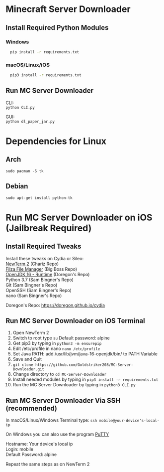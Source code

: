 # Minecraft Server Downloader
## Install Required Python Modules
### Windows
  ```sh
    pip install -r requirements.txt
  ```
### macOS/Linux/iOS
  ```sh
    pip3 install -r requirements.txt
  ```
## Run MC Server Downloader  
CLI:      
```python CLI.py```  

GUI:    
```python dl_paper_jar.py```  
  
# Dependencies for Linux  
## Arch  
```sudo pacman -S tk```  
## Debian  
```sudo apt-get install python-tk```  
  

# Run MC Server Downloader on iOS (Jailbreak Required)
## Install Required Tweaks 
Install these tweaks on Cydia or Sileo:   
[NewTerm 2](https://chariz.com/get/newterm) (Chariz Repo)  
[Filza File Manager](http://cydia.saurik.com/package/com.tigisoftware.filza/) (Big Boss Repo)  
[OpenJDK 16 - Runtime](https://doregon.github.io/cydia) (Doregon's Repo)   
Python 3.7 (Sam Bingner's Repo)    
Git (Sam Bingner's Repo)   
OpenSSH (Sam Bingner's Repo)   
nano (Sam Bingner's Repo)  
 

Doregon's Repo:  https://doregon.github.io/cydia

## Run MC Server Downloader on iOS Terminal
1. Open NewTerm 2
3. Switch to root type ```su``` Default password: alpine
4. Get pip3 by typing in ```python3 -m ensurepip```
6. Edit /etc/profile in nano  ```nano /etc/profile```
7. Set Java PATH: add /usr/lib/jvm/java-16-openjdk/bin/ to PATH Variable
8. Save and Quit
9. ```git clone https://github.com/Goldstriker208/MC-Server-Downloader.git```
10. Change directory to ```cd MC-Server-Downloader```
11. Install needed modules by typing in ```pip3 install -r requirements.txt```
12. Run the MC Server Downloader by typing in ```python3 CLI.py```

## Run MC Server Downloader Via SSH (recommended)
In macOS/Linux/Windows Terminal type:
```ssh mobile@your-device's-local-ip```   

On Windows you can also use the program [PuTTY](https://www.putty.org/) 

Hostname: Your device's local ip  
Login: mobile  
Default Password: alpine  

Repeat the same steps as on NewTerm 2  
